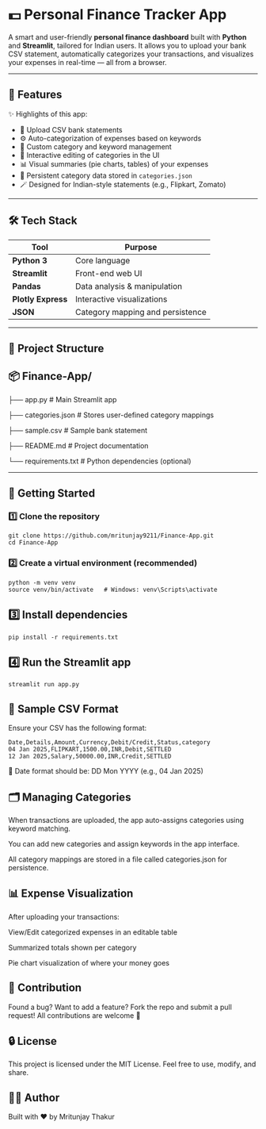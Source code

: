 # 💵 Personal Finance Tracker App

A smart and user-friendly **personal finance dashboard** built with **Python** and **Streamlit**, tailored for Indian users. It allows you to upload your bank CSV statement, automatically categorizes your transactions, and visualizes your expenses in real-time — all from a browser.

---

## 🔧 Features

✨ Highlights of this app:

- 📁 Upload CSV bank statements
- ⚙️ Auto-categorization of expenses based on keywords
- 🧠 Custom category and keyword management
- 📝 Interactive editing of categories in the UI
- 📊 Visual summaries (pie charts, tables) of your expenses
- 💾 Persistent category data stored in `categories.json`
- 🪄 Designed for Indian-style statements (e.g., Flipkart, Zomato)

---

## 🛠 Tech Stack

| Tool | Purpose |
|------|---------|
| **Python 3** | Core language |
| **Streamlit** | Front-end web UI |
| **Pandas** | Data analysis & manipulation |
| **Plotly Express** | Interactive visualizations |
| **JSON** | Category mapping and persistence |

---

## 📁 Project Structure

## 📦 Finance-App/
├── app.py # Main Streamlit app

├── categories.json # Stores user-defined category mappings

├── sample.csv # Sample bank statement

├── README.md # Project documentation

└── requirements.txt # Python dependencies (optional)



---

## 🚀 Getting Started

### 1️⃣ Clone the repository
```
git clone https://github.com/mritunjay9211/Finance-App.git
cd Finance-App 
```

### 2️⃣ Create a virtual environment (recommended)
```
python -m venv venv
source venv/bin/activate   # Windows: venv\Scripts\activate
```
## 3️⃣ Install dependencies
```
pip install -r requirements.txt
```

## 4️⃣ Run the Streamlit app
```
streamlit run app.py
```
## 🧪 Sample CSV Format
Ensure your CSV has the following format:
```
Date,Details,Amount,Currency,Debit/Credit,Status,category
04 Jan 2025,FLIPKART,1500.00,INR,Debit,SETTLED
12 Jan 2025,Salary,50000.00,INR,Credit,SETTLED
```
📌 Date format should be: DD Mon YYYY (e.g., 04 Jan 2025)

## 🗂 Managing Categories
When transactions are uploaded, the app auto-assigns categories using keyword matching.

You can add new categories and assign keywords in the app interface.

All category mappings are stored in a file called categories.json for persistence.


## 📊 Expense Visualization
After uploading your transactions:

View/Edit categorized expenses in an editable table

Summarized totals shown per category

Pie chart visualization of where your money goes



## 🤝 Contribution
Found a bug? Want to add a feature?
Fork the repo and submit a pull request! All contributions are welcome 🙌

## 🔒 License
This project is licensed under the MIT License.
Feel free to use, modify, and share.

## 👨‍💻 Author
Built with ❤️ by Mritunjay Thakur
